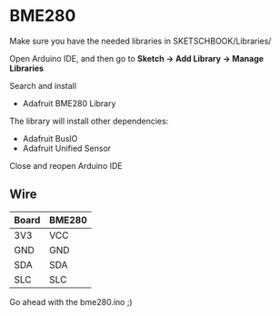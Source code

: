 # BME280

Make sure you have the needed libraries in SKETSCHBOOK/Libraries/

Open Arduino IDE, and then go to **Sketch -> Add Library -> Manage Libraries** 

Search and install

* Adafruit BME280 Library

The library will install other dependencies:

* Adafruit BusIO
* Adafruit Unified Sensor

Close and reopen Arduino IDE

## Wire

Board | BME280
--- | ---
3V3 | VCC
GND | GND
SDA | SDA
SLC | SLC 

Go ahead with the bme280.ino ;)